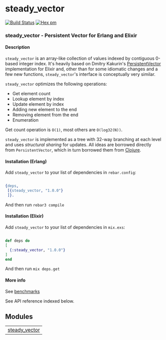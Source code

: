 

# steady_vector #

[![Build Status](https://travis-ci.org/g-andrade/steady_vector.png?branch=master)](https://travis-ci.org/g-andrade/steady_vector)
[![Hex pm](http://img.shields.io/hexpm/v/steady_vector.svg?style=flat)](https://hex.pm/packages/steady_vector)


### <a name="steady_vector_-_Persistent_Vector_for_Erlang_and_Elixir">steady_vector - Persistent Vector for Erlang and Elixir</a> ###


#### <a name="Description">Description</a> ####

`steady_vector` is an array-like collection of values indexed by contiguous 0-based integer index. It's heavily based on Dmitry Kakurin's [PersistentVector](https://github.com/Dimagog/persistent_vector) implementation for Elixir and, other than for some idiomatic changes and a few new functions, `steady_vector`'s interface is conceptually very similar.

`steady_vector` optimizes the following operations:
* Get element count
* Lookup element by index
* Update element by index
* Adding new element to the end
* Removing element from the end
* Enumeration

Get count operation is `O(1)`, most others are `O(log32(N))`.

`steady_vector` is implemented as a tree with 32-way branching at each level and uses *structural sharing* for updates.
All ideas are borrowed directly from `PersistentVector`, which in turn borrowed them from [Clojure](http://hypirion.com/musings/understanding-persistent-vector-pt-1).


#### <a name="Installation_(Erlang)">Installation (Erlang)</a> ####

Add `steady_vector` to your list of dependencies in `rebar.config`:

```erlang

{deps,
 [{steady_vector, "1.0.0"}
 ]}.

```

And then run `rebar3 compile`


#### <a name="Installation_(Elixir)">Installation (Elixir)</a> ####

Add `steady_vector` to your list of dependencies in `mix.exs`:

```elixir

def deps do
[
  {:steady_vector, "1.0.0"}
]
end

```

And then run `mix deps.get`


#### <a name="More_info">More info</a> ####

See [benchmarks](https://github.com/g-andrade/steady_vector/blob/master/benchmarks.md)

See API reference indexed below.


## Modules ##


<table width="100%" border="0" summary="list of modules">
<tr><td><a href="https://github.com/g-andrade/steady_vector/blob/master/doc/steady_vector.md" class="module">steady_vector</a></td></tr></table>

